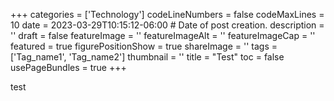 +++
categories = ['Technology']
codeLineNumbers = false
codeMaxLines = 10
date = 2023-03-29T10:15:12-06:00 # Date of post creation.
description = ''
draft = false
featureImage = ''
featureImageAlt = ''
featureImageCap = ''
featured = true
figurePositionShow = true
shareImage = ''
tags = ['Tag_name1', 'Tag_name2']
thumbnail = ''
title = "Test"
toc = false
usePageBundles = true
+++

test